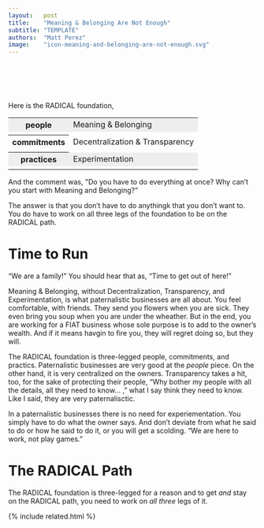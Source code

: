 ```yaml
---
layout:   post
title:    "Meaning & Belonging Are Not Enough"
subtitle: "TEMPLATE"
authors:  "Matt Perez"
image:    "icon-meaning-and-belonging-are-not-enough.svg"
---
```


<div style="display:none;">
 <p>Meaning & Belonging, without Decentralization, Transparency, and Experimentation, is what paternalistic businesses are.</p>
</div>

<h1>&nbsp;</h1>
 <p>Here is the <span class="_paradigm">RADICAL</span> foundation,</p>
 <table align="center">
  <tr style="background-color:#EEEEEE; ">
   <th>people</th>
   <td class="_foundation">Meaning & Belonging</td>
  </tr>
  <tr>
   <td class="_spacer"></td>
  </tr>
  <tr>
   <th>commitments</th>
   <td class="_foundation">Decentralization & Transparency</td>
  </tr>
  <tr>
   <td class="_spacer"></td>
  </tr>
  <tr style="background-color:#EEEEEE; ">
   <th>practices</th>
   <td class="_foundation">Experimentation</td>
  </tr>
  <tr>
   <td class="_spacer_"></td>
  </tr>
 </table>
 <p>And the comment was, "Do you have to do everything at once? Why can&rsquo;t you start with Meaning and Belonging?&rdquo;</p>
 <p>The answer is that you don&rsquo;t have to do anythingk that you don&rsquo;t want to. You do have to work on all three legs of the foundation to be on the <span class="_paradigm">RADICAL</span> path.</p>

<h1>Time to Run</h1>
 <p>&ldquo;We are a family!&rdquo; You should hear that as, &ldquo;Time to get out of here!&rdquo;</p>
 <p>Meaning & Belonging, without Decentralization, Transparency, and Experimentation, is what paternalistic businesses are all about. You feel comfortable, with friends. They send you flowers when you are sick. They even bring you soup when you are under the wheather. But in the end, you are working for a <span class="_paradigm">FIAT</span> business whose sole purpose is to add to the owner&rsquo;s wealth. And if it means havgin to fire you, they will regret doing so, but they will.</p>
 <p>The <span class="_paradigm">RADICAL</span> foundation is three-legged people, commitments, and practics. Paternalistic businesses are very good at the <em>people</em> piece. On the other hand, it is very centralized on the owners. Transparency takes a hit, too, for the sake of protecting their people, &ldquo;Why bother my people with all the details, all they need to know&hellip; ,&rdquo; what I say think they need to know. Like I said, they are very paternalisctic.</p>
 <p>In a paternalistic businesses there is no need for experiementation. You simply have to do what the owner says. And don&rsquo;t deviate from what he said to do or how he said to do it, or you will get a scolding. &ldquo;We are here to work, not play games.&rdquo;</p>
 
<h1>The <span class="_paradigm">RADICAL</span> Path</h1>
 <p>The <span class="_paradigm">RADICAL</span> foundation is three-legged for a reason and to get <em>and</em> stay on the <span class="_paradigm">RADICAL</span> path, you need to work on <em>all three</em> legs of it.</p>

{% include related.html %}

